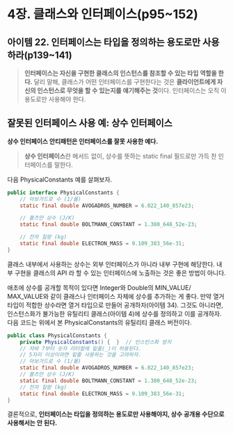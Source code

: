 # 4장. 클래스와 인터페이스(p95~152)

## 아이템 22. 인터페이스는 타입을 정의하는 용도로만 사용하라(p139~141)

> **인터페이스는 자신을 구현한 클래스의 인스턴스를 참조할 수 있는 타입 역할을 한다.** 달리 말해, 클래스가 어떤 인터페이스를 구현한다는 것은 **클라이언트에게 자신의 인스턴스로 무엇을 할 수 있는지를 얘기해주는 것**이다. 인터페이스는 오직 이 용도로만 사용해야 한다.

## 잘못된 인터페이스 사용 예: 상수 인터페이스

**상수 인터페이스 안티패턴은 인터페이스를 잘못 사용한 예다.**

> **상수 인터페이스**란 메서드 없이, 상수를 뜻하는 static final 필드로만 가득 찬 인터페이스를 말한다.

다음 PhysicalConstants 예를 살펴보자. 

```java
public interface PhysicalConstants {
    // 아보가드로 수 (1/몰)
    static final double AVOGADROS_NUMBER = 6.022_140_857e23;

    // 볼츠만 상수 (J/K)
    static final double BOLTMANN_CONSTANT = 1.380_648_52e-23;

    // 전자 질량 (kg)
    static final double ELECTRON_MASS = 9.109_383_56e-31;
}
```

클래스 내부에서 사용하는 상수는 외부 인터페이스가 아니라 내부 구현에 해당한다. 내부 구현을 클래스의 API 라 할 수 있는 인터페이스에 노출하는 것은 좋은 방법이 아니다.

애초에 상수를 공개할 목적이 있다면 Integer와 Double의 MIN_VALUE/ MAX_VALUE와 같이 클래스나 인터페이스 자체에 상수를 추가하는 게 좋다. 만약 열거 타입이 적합한 상수라면 열거 타입으로 만들어 공개하자(아이템 34). 그것도 아니라면, 인스턴스화가 불가능한 유틸리티 클래스(아이템 4)에 상수를 정의하고 이를 공개하자. 다음 코드는 위에서 본 PhysicalConstants의 유틸리티 클래스 버전이다.

```JAVA
public class PhysicalConstants {
    private PhysicalConstants() {  }  // 인스턴스화 방지
    // 자바 7부터 숫자 리터럴에 밑줄(_)이 허용된다.
    // 5자리 이상이라면 밑줄 사용하는 것을 고려하자.
    // 아보가드로 수 (1/몰)
    static final double AVOGADROS_NUMBER = 6.022_140_857e23;
    // 볼츠만 상수 (J/K)
    static final double BOLTMANN_CONSTANT = 1.380_648_52e-23;
    // 전자 질량 (kg)
    static final double ELECTRON_MASS = 9.109_383_56e-31;
}
```

결론적으로, **인터페이스는 타입을 정의하는 용도로만 사용해야지, 상수 공개용 수단으로 사용해서는 안 된다.**

